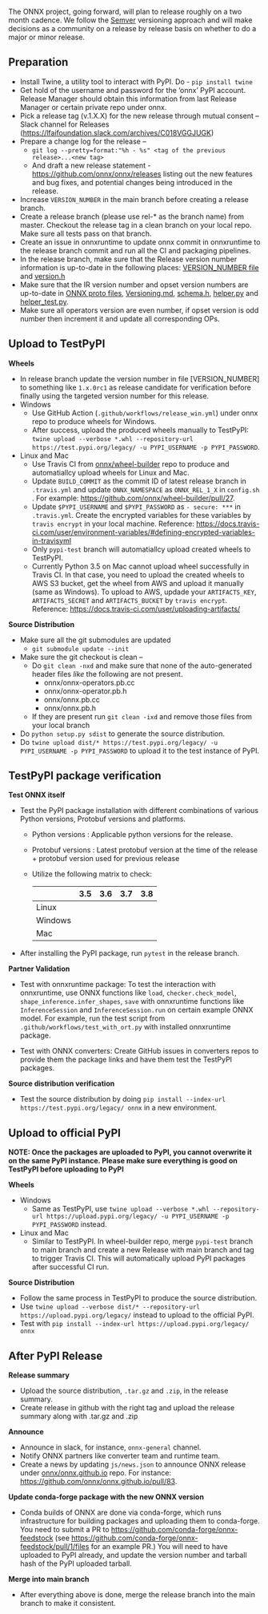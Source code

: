 The ONNX project, going forward, will plan to release roughly on a two month cadence. We follow the [Semver](https://semver.org/) versioning approach and will make decisions as a community on a release by release basis on whether to do a major or minor release.

## Preparation

* Install Twine, a utility tool to interact with PyPI. Do  - ``pip install twine``
* Get hold of the username and password for the ‘onnx’ PyPI account. Release Manager should obtain this information from last Release Manager or certain private repo under onnx.
* Pick a release tag (v.1.X.X) for the new release through mutual consent – Slack channel for Releases (https://lfaifoundation.slack.com/archives/C018VGGJUGK)
* Prepare a change log for the release – 
    * ``git log --pretty=format:"%h - %s" <tag of the previous release>...<new tag>``
    * And draft a new release statement - https://github.com/onnx/onnx/releases listing out the new features and bug fixes, and potential changes being introduced in the release.
* Increase `VERSION_NUMBER` in the main branch before creating a release branch.
* Create a release branch (please use rel-* as the branch name) from master. Checkout the release tag in a clean branch on your local repo. Make sure all tests pass on that branch.
* Create an issue in onnxruntime to update onnx commit in onnxruntime to the release branch commit and run all the CI and packaging pipelines.
* In the release branch, make sure that the Release version number information is up-to-date in the following places:
[VERSION_NUMBER file](https://github.com/onnx/onnx/blob/master/VERSION_NUMBER) and
[version.h](../onnx/common/version.h)
* Make sure that the IR version number and opset version numbers are up-to-date in
[ONNX proto files](../onnx/onnx.in.proto),
[Versioning.md](Versioning.md), 
[schema.h](../onnx/defs/schema.h), 
[helper.py](../onnx/helper.py) and [helper_test.py](../onnx/helper_test.py).
* Make sure all operators version are even number, if opset version is odd number then increment it and update all corresponding OPs.

## Upload to TestPyPI
**Wheels**
* In release branch update the version number in file [VERSION_NUMBER] to something like `1.x.0rc1` as release candidate for verification before finally using the targeted version number for this release.
* Windows
  * Use GitHub Action (`.github/workflows/release_win.yml`) under onnx repo to produce wheels for Windows.
  * After success, upload the produced wheels manually to TestPyPI: `twine upload --verbose *.whl --repository-url https://test.pypi.org/legacy/ -u PYPI_USERNAME -p PYPI_PASSWORD`.
* Linux and Mac
  * Use Travis CI from [onnx/wheel-builder](https://github.com/onnx/wheel-builder) repo to produce and automatiallcy upload wheels for Linux and Mac.
  * Update `BUILD_COMMIT` as the commit ID of latest release branch in `.travis.yml` and update `ONNX_NAMESPACE` as `ONNX_REL_1_X` in `config.sh `. For example: https://github.com/onnx/wheel-builder/pull/27.
  * Update `$PYPI_USERNAME` and `$PYPI_PASSWORD` as `- secure: ***` in `.travis.yml`. Create the encrypted variables for these variables by `travis encrypt` in your local machine.
  Reference: https://docs.travis-ci.com/user/environment-variables/#defining-encrypted-variables-in-travisyml
  * Only `pypi-test` branch will automatiallcy upload created wheels to TestPyPI.
  * Currently Python 3.5 on Mac cannot upload wheel successfully in Travis CI. In that case, you need to upload the created wheels to AWS S3 bucket, get the wheel from AWS and upload it manually (same as Windows). To upload to AWS, updade your `ARTIFACTS_KEY`, `ARTIFACTS_SECRET` and `ARTIFACTS_BUCKET` by `travis encrypt`. Reference: https://docs.travis-ci.com/user/uploading-artifacts/

**Source Distribution**
* Make sure all the git submodules are updated
    * ``git submodule update --init``
* Make sure the git checkout is clean –
    * Do ``git clean -nxd`` and make sure that none of the auto-generated header files *like* the following are not present.
        * onnx/onnx-operators.pb.cc
        * onnx/onnx-operator.pb.h
        * onnx/onnx.pb.cc
        * onnx/onnx.pb.h
    * If they are present run ``git clean -ixd`` and remove those files from your local branch
* Do ``python setup.py sdist`` to generate the source distribution.
* Do ``twine upload dist/* https://test.pypi.org/legacy/ -u PYPI_USERNAME -p PYPI_PASSWORD`` to upload it to the test instance of PyPI.

## TestPyPI package verification
**Test ONNX itself**
* Test the PyPI package installation with different combinations of various Python versions, Protobuf versions and platforms. 
  * Python versions : Applicable python versions for the release. 
  * Protobuf versions : Latest protobuf version at the time of the release + protobuf version used for previous release
  * Utilize the following matrix to check:

    |   | 3.5 | 3.6 | 3.7 | 3.8 | 
    -- | -- | -- | -- | -- |
    Linux |   |   |   |   |
    Windows |   |   |   |   |
    Mac |   |   |   |   |


* After installing the PyPI package, run `pytest` in the release branch.

**Partner Validation**

 * Test with onnxruntime package: To test the interaction with onnxruntime, use ONNX functions like `load`, `checker.check_model`, `shape_inference.infer_shapes`, `save` with onnxruntime functions like `InferenceSession` and `InferenceSession.run` on certain example ONNX model. For example, run the test script from ``.github/workflows/test_with_ort.py`` with installed onnxruntime package.
 
 * Test with ONNX converters: Create GitHub issues in converters repos to provide them the package links and have them test the TestPyPI packages.

**Source distribution verification**
* Test the source distribution by doing ``pip install --index-url https://test.pypi.org/legacy/ onnx`` in a new environment.

## Upload to official PyPI
**NOTE: Once the packages are uploaded to PyPI, you cannot overwrite it on the same PyPI instance. Please make sure everything is good on TestPyPI before uploading to PyPI**

**Wheels**
* Windows
  * Same as TestPyPI, use `twine upload --verbose *.whl --repository-url https://upload.pypi.org/legacy/ -u PYPI_USERNAME -p PYPI_PASSWORD` instead.
* Linux and Mac
  * Similar to TestPyPI. In wheel-builder repo, merge `pypi-test` branch to main branch and create a new Release with main branch and tag to trigger Travis CI. This will automatically upload PyPI packages after successful CI run.


**Source Distribution**
* Follow the same process in TestPyPI to produce the source distribution.
* Use ``twine upload --verbose dist/* --repository-url https://upload.pypi.org/legacy/`` instead to upload to the official PyPI.
* Test with ``pip install --index-url https://upload.pypi.org/legacy/ onnx``

## After PyPI Release 

**Release summary**
* Upload the source distribution, `.tar.gz` and `.zip`, in the release summary.
* Create release in github with the right tag and upload the release summary along with .tar.gz and .zip

**Announce**
* Announce in slack, for instance, `onnx-general` channel.
* Notify ONNX partners like converter team and runtime team.
* Create a news by updating `js/news.json` to announce ONNX release under [onnx/onnx.github.io](https://github.com/onnx/onnx.github.io) repo. For instance: https://github.com/onnx/onnx.github.io/pull/83.

**Update conda-forge package with the new ONNX version**
* Conda builds of ONNX are done via conda-forge, which runs infrastructure for building packages and uploading them to conda-forge. You need to submit a PR to https://github.com/conda-forge/onnx-feedstock (see https://github.com/conda-forge/onnx-feedstock/pull/1/files for an example PR.) You will need to have uploaded to PyPI already, and update the version number and tarball hash of the PyPI uploaded tarball.

**Merge into main branch**
* After everything above is done, merge the release branch into the main branch to make it consistent.

